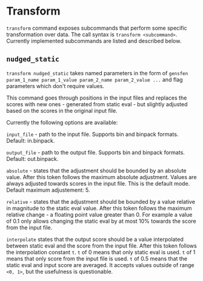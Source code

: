 # Transform

`transform` command exposes subcommands that perform some specific transformation over data. The call syntax is `transform <subcommand>`. Currently implemented subcommands are listed and described below.

## `nudged_static`

`transform nudged_static` takes named parameters in the form of `gensfen param_1_name param_1_value param_2_name param_2_value ...` and flag parameters which don't require values.

This command goes through positions in the input files and replaces the scores with new ones - generated from static eval - but slightly adjusted based on the scores in the original input file.

Currently the following options are available:

`input_file` - path to the input file. Supports bin and binpack formats. Default: in.binpack.

`output_file` - path to the output file. Supports bin and binpack formats. Default: out.binpack.

`absolute` - states that the adjustment should be bounded by an absolute value. After this token follows the maximum absolute adjustment. Values are always adjusted towards scores in the input file. This is the default mode. Default maximum adjustement: 5.

`relative` - states that the adjustment should be bounded by a value relative in magnitude to the static eval value. After this token follows the maximum relative change - a floating point value greater than 0. For example a value of 0.1 only allows changing the static eval by at most 10% towards the score from the input file.

`interpolate` states that the output score should be a value interpolated between static eval and the score from the input file. After this token follows the interpolation constant `t`. `t` of 0 means that only static eval is used. `t` of 1 means that only score from the input file is used. `t` of 0.5 means that the static eval and input score are averaged. It accepts values outside of range `<0, 1>`, but the usefulness is questionable.
